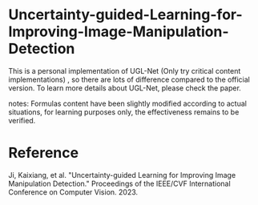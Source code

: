 # Uncertainty-guided-Learning-for-Improving-Image-Manipulation-Detection


This is a personal implementation of UGL-Net (Only try critical content implementations) , so there are lots of difference compared to the official version. To learn more details about UGL-Net, please check the paper.


notes: Formulas content have been slightly modified according to actual situations, for learning purposes only, the effectiveness remains to be verified.



# Reference
Ji, Kaixiang, et al. "Uncertainty-guided Learning for Improving Image Manipulation Detection." Proceedings of the IEEE/CVF International Conference on Computer Vision. 2023.
